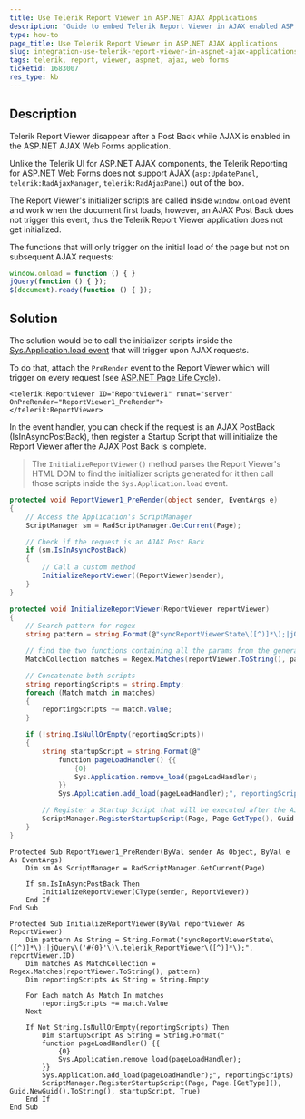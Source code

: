 ```yaml
---
title: Use Telerik Report Viewer in ASP.NET AJAX Applications
description: "Guide to embed Telerik Report Viewer in AJAX enabled ASP.NET Web Forms applications."
type: how-to
page_title: Use Telerik Report Viewer in ASP.NET AJAX Applications
slug: integration-use-telerik-report-viewer-in-aspnet-ajax-applications
tags: telerik, report, viewer, aspnet, ajax, web forms
ticketid: 1683007
res_type: kb
---
```


## Description

Telerik Report Viewer disappear after a Post Back while AJAX is enabled in the ASP.NET AJAX Web Forms application.

Unlike the Telerik UI for ASP.NET AJAX components, the Telerik Reporting for ASP.NET Web Forms does not support AJAX (`asp:UpdatePanel`, `telerik:RadAjaxManager`, `telerik:RadAjaxPanel`) out of the box. 

The Report Viewer's initializer scripts are called inside `window.onload` event and work when the document first loads, however, an AJAX Post Back does not trigger this event, thus the Telerik Report Viewer application does not get initialized.

The functions that will only trigger on the initial load of the page but not on subsequent AJAX requests:

```javascript
window.onload = function () { }
jQuery(function () { });
$(document).ready(function () { });
```


## Solution

The solution would be to call the initializer scripts inside the [Sys.Application.load event](https://learn.microsoft.com/en-us/previous-versions/bb383829(v=vs.100)?redirectedfrom=MSDN) that will trigger upon AJAX requests.

To do that, attach the `PreRender` event to the Report Viewer which will trigger on every request (see [ASP.NET Page Life Cycle](https://learn.microsoft.com/en-us/previous-versions/aspnet/ms178472(v=vs.100))).

````ASP.NET
<telerik:ReportViewer ID="ReportViewer1" runat="server" OnPreRender="ReportViewer1_PreRender">
</telerik:ReportViewer>
````

In the event handler, you can check if the request is an AJAX PostBack (IsInAsyncPostBack), then register a Startup Script that will initialize the Report Viewer after the AJAX Post Back is complete.

>The `InitializeReportViewer()` method parses the Report Viewer's HTML DOM to find the initializer scripts generated for it then call those scripts inside the `Sys.Application.load` event.

````C#
protected void ReportViewer1_PreRender(object sender, EventArgs e)
{
    // Access the Application's ScriptManager
    ScriptManager sm = RadScriptManager.GetCurrent(Page);

    // Check if the request is an AJAX Post Back
    if (sm.IsInAsyncPostBack)
    {
        // Call a custom method
        InitializeReportViewer((ReportViewer)sender);
    }
}

protected void InitializeReportViewer(ReportViewer reportViewer)
{
    // Search pattern for regex
    string pattern = string.Format(@"syncReportViewerState\([^)]*\);|jQuery\('#{0}'\)\.telerik_ReportViewer\([^)]*\);", reportViewer.ID);

    // find the two functions containing all the params from the generated HTML string of reportViewer.ToString()
    MatchCollection matches = Regex.Matches(reportViewer.ToString(), pattern);

    // Concatenate both scripts
    string reportingScripts = string.Empty;
    foreach (Match match in matches)
    {
        reportingScripts += match.Value;
    }

    if (!string.IsNullOrEmpty(reportingScripts))
    {
        string startupScript = string.Format(@"
            function pageLoadHandler() {{ 
                {0}
                Sys.Application.remove_load(pageLoadHandler); 
            }} 
            Sys.Application.add_load(pageLoadHandler);", reportingScripts);

        // Register a Startup Script that will be executed after the AJAX Post Back
        ScriptManager.RegisterStartupScript(Page, Page.GetType(), Guid.NewGuid().ToString(), startupScript, true);
    }
}
````
````VB
Protected Sub ReportViewer1_PreRender(ByVal sender As Object, ByVal e As EventArgs)
    Dim sm As ScriptManager = RadScriptManager.GetCurrent(Page)

    If sm.IsInAsyncPostBack Then
        InitializeReportViewer(CType(sender, ReportViewer))
    End If
End Sub

Protected Sub InitializeReportViewer(ByVal reportViewer As ReportViewer)
    Dim pattern As String = String.Format("syncReportViewerState\([^)]*\);|jQuery\('#{0}'\)\.telerik_ReportViewer\([^)]*\);", reportViewer.ID)
    Dim matches As MatchCollection = Regex.Matches(reportViewer.ToString(), pattern)
    Dim reportingScripts As String = String.Empty

    For Each match As Match In matches
        reportingScripts += match.Value
    Next

    If Not String.IsNullOrEmpty(reportingScripts) Then
        Dim startupScript As String = String.Format("
        function pageLoadHandler() {{ 
            {0}
            Sys.Application.remove_load(pageLoadHandler); 
        }} 
        Sys.Application.add_load(pageLoadHandler);", reportingScripts)
        ScriptManager.RegisterStartupScript(Page, Page.[GetType](), Guid.NewGuid().ToString(), startupScript, True)
    End If
End Sub
````
